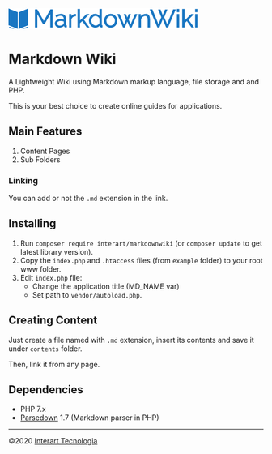 <img src="example/assets/img/logo-wiki.png">

# Markdown Wiki

A Lightweight Wiki using Markdown markup language, file storage and and PHP.

This is your best choice to create online guides for applications.

## Main Features
1. Content Pages
2. Sub Folders

### Linking

You can add or not the `.md` extension in the link.

## Installing

1. Run `composer require interart/markdownwiki` (or `composer update` to get latest library version).
2. Copy the `index.php` and `.htaccess` files (from `example` folder) to your root www folder.
3. Edit `index.php` file: 
    * Change the application title (MD_NAME var)
    * Set path to `vendor/autoload.php`.

## Creating Content

Just create a file named with `.md` extension, insert its contents and save it under `contents` folder.

Then, link it from any page.

## Dependencies

* PHP 7.x
* <a href="https://github.com/erusev/parsedown" target="_blank">Parsedown</a> 1.7 (Markdown parser in PHP)

<hr>

&copy;2020 [Interart Tecnologia](https://www.interart.com)